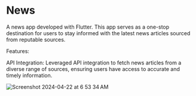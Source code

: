# News
A news app developed with Flutter. This app serves as a one-stop destination for users to stay informed with the latest news articles sourced from reputable sources.

Features:

API Integration: Leveraged API integration to fetch news articles from a diverse range of sources, ensuring users have access to accurate and timely information.


![Screenshot 2024-04-22 at 6 53 34 AM](https://github.com/naveensomanna/news_App/assets/30156563/0ba42c63-f7a1-4f18-8cc6-024f16ca991e)
